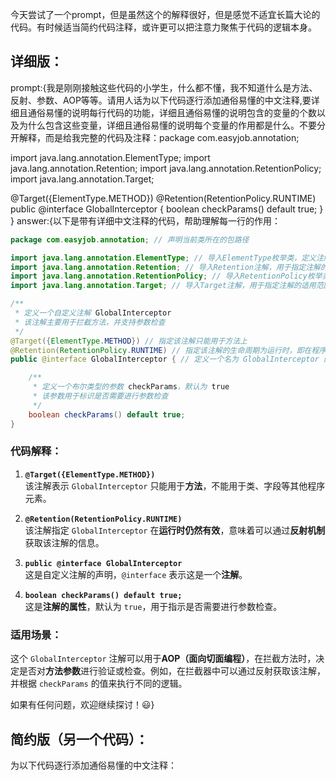 今天尝试了一个prompt，但是虽然这个的解释很好，但是感觉不适宜长篇大论的代码。有时候适当简约代码注释，或许更可以把注意力聚焦于代码的逻辑本身。

## 详细版：
prompt:{我是刚刚接触这些代码的小学生，什么都不懂，我不知道什么是方法、反射、参数、AOP等等。请用人话为以下代码逐行添加通俗易懂的中文注释,要详细且通俗易懂的说明每行代码的功能，详细且通俗易懂的说明包含的变量的个数以及为什么包含这些变量，详细且通俗易懂的说明每个变量的作用都是什么。不要分开解释，而是给我完整的代码及注释：package com.easyjob.annotation;

import java.lang.annotation.ElementType;
import java.lang.annotation.Retention;
import java.lang.annotation.RetentionPolicy;
import java.lang.annotation.Target;

@Target({ElementType.METHOD})
@Retention(RetentionPolicy.RUNTIME)
public @interface GlobalInterceptor {
    boolean checkParams() default true;
}
}
answer:{以下是带有详细中文注释的代码，帮助理解每一行的作用：

```java
package com.easyjob.annotation; // 声明当前类所在的包路径

import java.lang.annotation.ElementType; // 导入ElementType枚举类，定义注解可以应用的程序元素类型
import java.lang.annotation.Retention; // 导入Retention注解，用于指定注解的保留策略
import java.lang.annotation.RetentionPolicy; // 导入RetentionPolicy枚举类，定义注解的生命周期
import java.lang.annotation.Target; // 导入Target注解，用于指定注解的适用范围

/**
 * 定义一个自定义注解 GlobalInterceptor
 * 该注解主要用于拦截方法，并支持参数检查
 */
@Target({ElementType.METHOD}) // 指定该注解只能用于方法上
@Retention(RetentionPolicy.RUNTIME) // 指定该注解的生命周期为运行时，即在程序运行时仍然存在
public @interface GlobalInterceptor { // 定义一个名为 GlobalInterceptor 的自定义注解

    /**
     * 定义一个布尔类型的参数 checkParams，默认为 true
     * 该参数用于标识是否需要进行参数检查
     */
    boolean checkParams() default true;
}
```

### 代码解释：
1. **`@Target({ElementType.METHOD})`**  
   该注解表示 `GlobalInterceptor` 只能用于**方法**，不能用于类、字段等其他程序元素。

2. **`@Retention(RetentionPolicy.RUNTIME)`**  
   该注解指定 `GlobalInterceptor` 在**运行时仍然有效**，意味着可以通过**反射机制**获取该注解的信息。

3. **`public @interface GlobalInterceptor`**  
   这是自定义注解的声明，`@interface` 表示这是一个**注解**。

4. **`boolean checkParams() default true;`**  
   这是**注解的属性**，默认为 `true`，用于指示是否需要进行参数检查。

### 适用场景：
这个 `GlobalInterceptor` 注解可以用于**AOP（面向切面编程）**，在拦截方法时，决定是否对**方法参数**进行验证或检查。例如，在拦截器中可以通过反射获取该注解，并根据 `checkParams` 的值来执行不同的逻辑。

如果有任何问题，欢迎继续探讨！😃}


## 简约版（另一个代码）：
为以下代码逐行添加通俗易懂的中文注释：